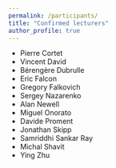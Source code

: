 ```yaml
---
permalink: /participants/
title: "Confirmed lecturers"
author_profile: true
---
```

[//]: # (- John Doe)

[//]: # (- Sergey Nazarenko)


- Pierre Cortet
- Vincent David
- Bérengère Dubrulle
- Eric Falcon
- Gregory Falkovich
- Sergey Nazarenko
- Alan Newell
- Miguel Onorato
- Davide Proment
- Jonathan Skipp
- Samriddhi Sankar Ray
- Michal Shavit
- Ying Zhu 